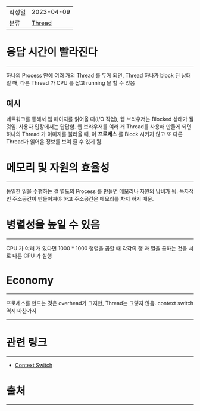 |               |                       |
|:--------------|:----------------------|
|  작성일          |  2023-04-09  |
|    분류         |   [Thread](Thread.md)                    |

# 응답 시간이 빨라진다
---
하나의 Process 안에 여러 개의 Thread 를 두게 되면, Thread 하나가 block 된 상태일 때, 다른 Thread 가 CPU 를 잡고 running 을 할 수 있음

## 예시

네트워크를 통해서 웹 페이지를 읽어올 때(I/O 작업), 웹 브라우저는 Blocked 상태가 될 것임. 사용자 입장에서는 답답함. 웹 브라우저를 여러 개 Thread를 사용해 만들게 되면 하나의 Thread 가 이미지를 불러올 때, 이 **프로세스** 를 Block 시키지 않고 또 다른 Thread가 읽어온 정보를 보여 줄 수 있게 됨.

# 메모리 및 자원의 효율성
---
동일한 일을 수행하는 걸 별도의 Process 를 만들면 메모리나 자원의 낭비가 됨. 독자적인 주소공간이 만들어져야 하고 주소공간은 메모리를 차지 하기 때문.

# 병렬성을 높일 수 있음
---
CPU 가 여러 개 있다면 1000 * 1000 행렬을 곱할 때 각각의 행 과 열을 곱하는 것을 서로 다른 CPU 가 실행

# Economy
---
프로세스를 만드는 것은 overhead가 크지만, Thread는 그렇지 않음. context switch 역시 마찬가지


---

# 관련 링크
---
- [Context Switch](Context%20Switch.md)


# 출처
---